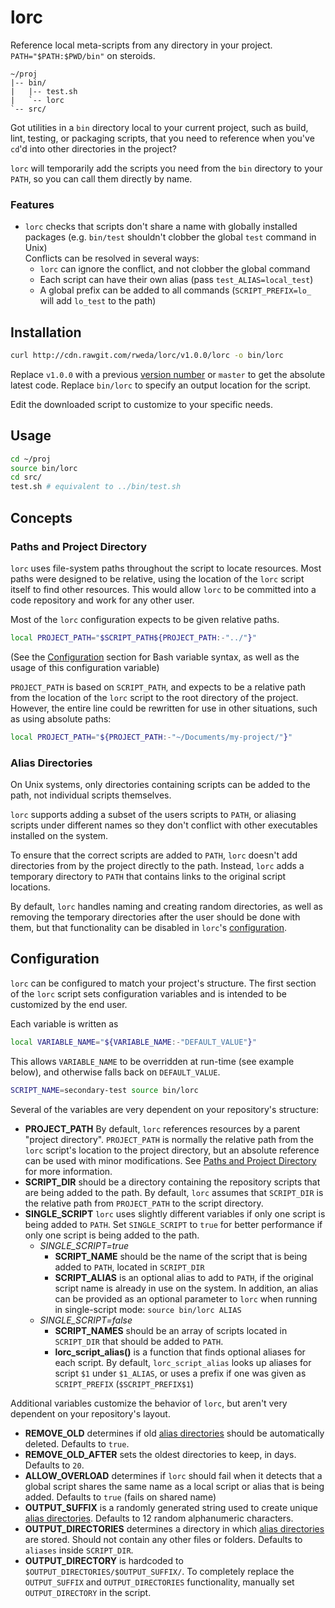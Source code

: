 # lorc

Reference local meta-scripts from any directory in your project.  `PATH="$PATH:$PWD/bin"` on steroids.

```
~/proj
|-- bin/
|   |-- test.sh
|   `-- lorc
`-- src/
```

Got utilities in a `bin` directory local to your current project, such as build, lint, testing, or packaging scripts,
that you need to reference when you've `cd`'d into other directories in the project?

`lorc` will temporarily add the scripts you need from the `bin` directory to your `PATH`, so you can call them directly
by name.

### Features

- `lorc` checks that scripts don't share a name with globally installed packages
  (e.g. `bin/test` shouldn't clobber the global `test` command in Unix)  
  Conflicts can be resolved in several ways:
  - `lorc` can ignore the conflict, and not clobber the global command
  - Each script can have their own alias (pass `test_ALIAS=local_test`)
  - A global prefix can be added to all commands (`SCRIPT_PREFIX=lo_` will add `lo_test` to the path)

## Installation

```bash
curl http://cdn.rawgit.com/rweda/lorc/v1.0.0/lorc -o bin/lorc
```

Replace `v1.0.0` with a previous [version number](https://github.com/rweda/lorc/releases) or `master` to get the
absolute latest code.
Replace `bin/lorc` to specify an output location for the script.

Edit the downloaded script to customize to your specific needs.

## Usage

```bash
cd ~/proj
source bin/lorc
cd src/
test.sh # equivalent to ../bin/test.sh
```

## Concepts

### Paths and Project Directory

`lorc` uses file-system paths throughout the script to locate resources.  Most paths were designed to be relative, using
the location of the `lorc` script itself to find other resources.  This would allow `lorc` to be committed into a code
repository and work for any other user.

Most of the `lorc` configuration expects to be given relative paths.

```bash
local PROJECT_PATH="$SCRIPT_PATH${PROJECT_PATH:-"../"}"
```
(See the [Configuration][] section for Bash variable syntax, as well as the usage of this configuration variable)

`PROJECT_PATH` is based on `SCRIPT_PATH`, and expects to be a relative path from the location of the `lorc` script to
the root directory of the project.  However, the entire line could be rewritten for use in other situations, such as
using absolute paths:

```bash
local PROJECT_PATH="${PROJECT_PATH:-"~/Documents/my-project/"}"
```

### Alias Directories

On Unix systems, only directories containing scripts can be added to the path, not individual scripts themselves.

`lorc` supports adding a subset of the users scripts to `PATH`, or aliasing scripts under different names so they don't
conflict with other executables installed on the system.

To ensure that the correct scripts are added to `PATH`, `lorc` doesn't add directories from by the project directly to
the path.  Instead, `lorc` adds a temporary directory to `PATH` that contains links to the original script locations.

By default, `lorc` handles naming and creating random directories, as well as removing the temporary directories after
the user should be done with them, but that functionality can be disabled in `lorc`'s [configuration][Configuration].

## Configuration

`lorc` can be configured to match your project's structure.
The first section of the `lorc` script sets configuration variables and is intended to be customized by the end user.

Each variable is written as

```bash
local VARIABLE_NAME="${VARIABLE_NAME:-"DEFAULT_VALUE"}"
```

This allows `VARIABLE_NAME` to be overridden at run-time (see example below), and otherwise falls back on
`DEFAULT_VALUE`.

```bash
SCRIPT_NAME=secondary-test source bin/lorc
```

Several of the variables are very dependent on your repository's structure:

- **PROJECT_PATH**
  By default, `lorc` references resources by a parent "project directory".  `PROJECT_PATH` is normally the relative path
  from the `lorc` script's location to the project directory, but an absolute reference can be used with minor
  modifications.  See [Paths and Project Directory][] for more information.
- **SCRIPT_DIR**
  should be a directory containing the repository scripts that are being added to the path.  By default, `lorc` assumes
  that `SCRIPT_DIR` is the relative path from `PROJECT_PATH` to the script directory.
- **SINGLE_SCRIPT**
  `lorc` uses slightly different variables if only one script is being added to `PATH`.  Set `SINGLE_SCRIPT` to `true`
  for better performance if only one script is being added to the path.
  - *SINGLE_SCRIPT=true*
    - **SCRIPT_NAME**
      should be the name of the script that is being added to `PATH`, located in `SCRIPT_DIR`
    - **SCRIPT_ALIAS**
      is an optional alias to add to `PATH`, if the original script name is already in use on the system.
      In addition, an alias can be provided as an optional parameter to `lorc` when running in single-script mode:
      `source bin/lorc ALIAS`
  - *SINGLE_SCRIPT=false*
    - **SCRIPT_NAMES**
      should be an array of scripts located in `SCRIPT_DIR` that should be added to `PATH`.
    - **lorc_script_alias()**
      is a function that finds optional aliases for each script.  By default, `lorc_script_alias` looks up aliases for
      script `$1` under `$1_ALIAS`, or uses a prefix if one was given as `SCRIPT_PREFIX` (`$SCRIPT_PREFIX$1`)

Additional variables customize the behavior of `lorc`, but aren't very dependent on your repository's layout.

- **REMOVE_OLD**
  determines if old [alias directories][] should be automatically deleted.  Defaults to `true`.
- **REMOVE_OLD_AFTER**
  sets the oldest directories to keep, in days.  Defaults to `20`.
- **ALLOW_OVERLOAD**
  determines if `lorc` should fail when it detects that a global script shares the same name as a local script or alias
  that is being added.  Defaults to `true` (fails on shared name)
- **OUTPUT_SUFFIX**
  is a randomly generated string used to create unique [alias directories][].
  Defaults to 12 random alphanumeric characters.
- **OUTPUT_DIRECTORIES**
  determines a directory in which [alias directories][] are stored.  Should not contain any other files or folders.
  Defaults to `aliases` inside `SCRIPT_DIR`.
- **OUTPUT_DIRECTORY**
  is hardcoded to `$OUTPUT_DIRECTORIES/$OUTPUT_SUFFIX/`.  To completely replace the `OUTPUT_SUFFIX` and
  `OUTPUT_DIRECTORIES` functionality, manually set `OUTPUT_DIRECTORY` in the script.

[Configuration]: #configuration
[alias directories]: #alias-directories
[Paths and Project Directory]: #paths-and-project-directory
